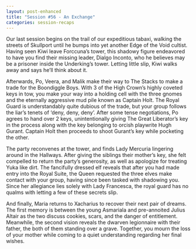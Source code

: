 ```yaml
---
layout: post-enhanced
title: "Session #56 - An Exchange"
categories: session-recaps
---
```


Our last session begins on the trail of our expeditious tabaxi, walking the streets of Skullport until he bumps into yet another Edge of the Void cultist. Having seen Kiwi leave Forccuna’s tower, this shadowy figure endeavored to have you find their missing leader, Dialgo Inconto, who he believes may be a prisoner inside the Underking’s tower. Letting little slip, Kiwi walks away and says he’ll think about it.

Afterwards, Po, Veera, and Malik make their way to The Stacks to make a trade for the Boondiggle Boys. With 3 of the High Crown’s highly coveted keys in tow, you make your way into a holding cell with the three gnomes and the eternally aggressive mud pile known as Captain Holt. The Royal Guard is understandably quite dubious of the trade, but your group follows the liar’s tenets of ‘deny, deny, deny’. After some tense negotiations, Po agrees to hand over 2 keys, unintentionally giving The Great Liberator’s key in the process along with the key belonging to orcish playwrite Hugh Gurant. Captain Holt then proceeds to shoot Gurant’s key while pocketing the other.

The party reconvenes at the tower, and finds Lady Mercuria lingering around in the Hallways. After giving the siblings their mother’s key, she felt compelled to return the party’s generosity, as well as apologize for treating Yuka like dirt. The fancifully dressed elf reveals that after you had made entry into the Royal Suite, the Queen requested the three elves make contact with your group, having since been tasked with shadowing you. Since her allegiance lies solely with Lady Francesca, the royal guard has no qualms with letting a few of these secrets slip.

And finally, Maria returns to Xacharius to recover their next pair of dreams. The first memory is between the young Asmariala and pre-annoited Julius Altair as the two discuss cookies, scars, and the danger of entitlement. Meanwhile, the second vision reveals the dwarven legionnaire with their father, the both of them standing over a grave. Together, you mourn the loss of your mother while coming to a quiet understanding regarding her final wishes.
